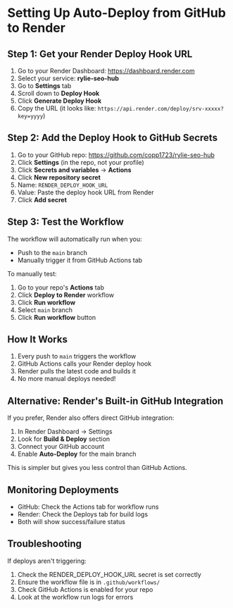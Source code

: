 # Setting Up Auto-Deploy from GitHub to Render

## Step 1: Get your Render Deploy Hook URL

1. Go to your Render Dashboard: https://dashboard.render.com
2. Select your service: **rylie-seo-hub**
3. Go to **Settings** tab
4. Scroll down to **Deploy Hook**
5. Click **Generate Deploy Hook**
6. Copy the URL (it looks like: `https://api.render.com/deploy/srv-xxxxx?key=yyyy`)

## Step 2: Add the Deploy Hook to GitHub Secrets

1. Go to your GitHub repo: https://github.com/copp1723/rylie-seo-hub
2. Click **Settings** (in the repo, not your profile)
3. Click **Secrets and variables** → **Actions**
4. Click **New repository secret**
5. Name: `RENDER_DEPLOY_HOOK_URL`
6. Value: Paste the deploy hook URL from Render
7. Click **Add secret**

## Step 3: Test the Workflow

The workflow will automatically run when you:
- Push to the `main` branch
- Manually trigger it from GitHub Actions tab

To manually test:
1. Go to your repo's **Actions** tab
2. Click **Deploy to Render** workflow
3. Click **Run workflow**
4. Select `main` branch
5. Click **Run workflow** button

## How It Works

1. Every push to `main` triggers the workflow
2. GitHub Actions calls your Render deploy hook
3. Render pulls the latest code and builds it
4. No more manual deploys needed!

## Alternative: Render's Built-in GitHub Integration

If you prefer, Render also offers direct GitHub integration:
1. In Render Dashboard → Settings
2. Look for **Build & Deploy** section
3. Connect your GitHub account
4. Enable **Auto-Deploy** for the main branch

This is simpler but gives you less control than GitHub Actions.

## Monitoring Deployments

- GitHub: Check the Actions tab for workflow runs
- Render: Check the Deploys tab for build logs
- Both will show success/failure status

## Troubleshooting

If deploys aren't triggering:
1. Check the RENDER_DEPLOY_HOOK_URL secret is set correctly
2. Ensure the workflow file is in `.github/workflows/`
3. Check GitHub Actions is enabled for your repo
4. Look at the workflow run logs for errors
